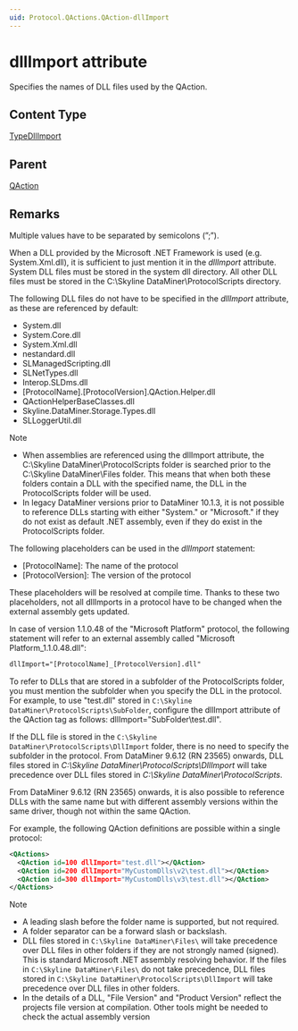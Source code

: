 ```yaml
---
uid: Protocol.QActions.QAction-dllImport
---
```


# dllImport attribute

Specifies the names of DLL files used by the QAction.

## Content Type

[TypeDllImport](xref:Protocol-TypeDllImport)

## Parent

[QAction](xref:Protocol.QActions.QAction)

## Remarks

Multiple values have to be separated by semicolons (”;”).

When a DLL provided by the Microsoft .NET Framework is used (e.g. System.Xml.dll), it is sufficient to just mention it in the *dllImport* attribute. System DLL files must be stored in the system dll directory. All other DLL files must be stored in the C:\Skyline DataMiner\ProtocolScripts directory.

The following DLL files do not have to be specified in the *dllImport* attribute, as these are referenced by default:

- System.dll
- System.Core.dll
- System.Xml.dll<!-- RN 19494 -->
- nestandard.dll<!-- RN 30755 -->
- SLManagedScripting.dll
- SLNetTypes.dll
- Interop.SLDms.dll
- [ProtocolName].[ProtocolVersion].QAction.Helper.dll
- QActionHelperBaseClasses.dll
- Skyline.DataMiner.Storage.Types.dll<!-- RN 25036 -->
- SLLoggerUtil.dll<!-- RN 26434 -->

> [!NOTE]
>
> - When assemblies are referenced using the dllImport attribute, the C:\Skyline DataMiner\ProtocolScripts folder is searched prior to the C:\Skyline DataMiner\Files folder. This means that when both these folders contain a DLL with the specified name, the DLL in the ProtocolScripts folder will be used.
> - In legacy DataMiner versions prior to DataMiner 10.1.3, it is not possible to reference DLLs starting with either "System." or "Microsoft." if they do not exist as default .NET assembly, even if they do exist in the ProtocolScripts folder.<!-- RN 28653 -->

The following placeholders can be used in the *dllImport* statement:<!-- RN 4885 -->

- [ProtocolName]: The name of the protocol
- [ProtocolVersion]: The version of the protocol

These placeholders will be resolved at compile time. Thanks to these two placeholders, not all dllImports in a protocol have to be changed when the external assembly gets updated.

In case of version 1.1.0.48 of the "Microsoft Platform" protocol, the following statement will refer to an external assembly called "Microsoft Platform_1.1.0.48.dll":

```xml
dllImport="[ProtocolName]_[ProtocolVersion].dll"
```

To refer to DLLs that are stored in a subfolder of the ProtocolScripts folder, you must mention the subfolder when you specify the DLL in the protocol. For example, to use "test.dll" stored in `C:\Skyline DataMiner\ProtocolScripts\SubFolder`, configure the dllImport attribute of the QAction tag as follows: dllImport="SubFolder\test.dll".<!-- RN 23565 -->

If the DLL file is stored in the `C:\Skyline DataMiner\ProtocolScripts\DllImport` folder, there is no need to specify the subfolder in the protocol. From DataMiner 9.6.12 (RN 23565) onwards, DLL files stored in *C:\Skyline DataMiner\ProtocolScripts\DllImport* will take precedence over DLL files stored in *C:\Skyline DataMiner\ProtocolScripts*.

From DataMiner 9.6.12 (RN 23565) onwards, it is also possible to reference DLLs with the same name but with different assembly versions within the same driver, though not within the same QAction.

For example, the following QAction definitions are possible within a single protocol:

```xml
<QActions>
  <QAction id=100 dllImport="test.dll"></QAction>
  <QAction id=200 dllImport="MyCustomDlls\v2\test.dll"></QAction>
  <QAction id=300 dllImport="MyCustomDlls\v3\test.dll"></QAction>
</QActions>
```

> [!NOTE]
>
> - A leading slash before the folder name is supported, but not required.
> - A folder separator can be a forward slash or backslash.
> - DLL files stored in `C:\Skyline DataMiner\Files\` will take precedence over DLL files in other folders if they are not strongly named (signed). This is standard Microsoft .NET assembly resolving behavior. If the files in `C:\Skyline DataMiner\Files\` do not take precedence, DLL files stored in `C:\Skyline DataMiner\ProtocolScripts\DllImport` will take precedence over DLL files in other folders.
> - In the details of a DLL, "File Version" and "Product Version" reflect the projects file version at compilation. Other tools might be needed to check the actual assembly version
